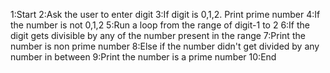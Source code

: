 1:Start
2:Ask the user to enter digit
3:If digit is 0,1,2. Print prime number
4:If the number is not 0,1,2
5:Run a loop from the range of digit-1 to 2
6:If the digit gets divisible by any of the number present in the range
7:Print the number is non prime number
8:Else if the number didn't get divided by any number in between
9:Print the number is a prime number
10:End
